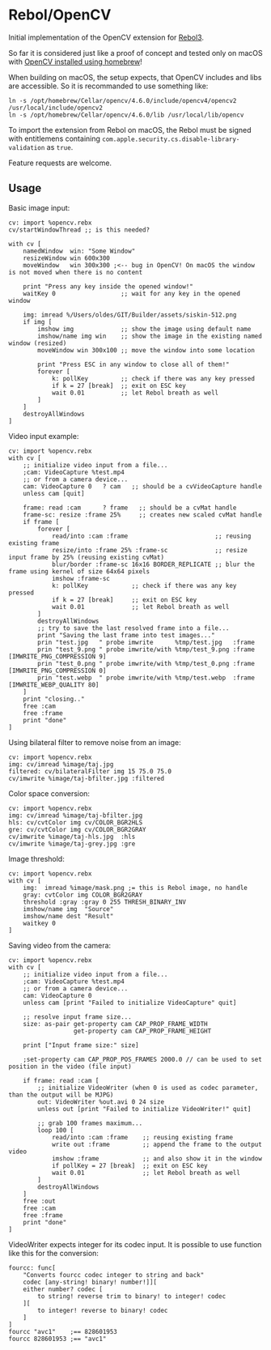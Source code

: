 # Rebol/OpenCV

Initial implementation of the OpenCV extension for [Rebol3](https://github.com/Oldes/Rebol3).

So far it is considered just like a proof of concept and tested only on macOS with [OpenCV installed using homebrew](https://formulae.brew.sh/formula/opencv)!


When building on macOS, the setup expects, that OpenCV includes and libs are accessible. So it is recommanded to use something like:
```
ln -s /opt/homebrew/Cellar/opencv/4.6.0/include/opencv4/opencv2 /usr/local/include/opencv2
ln -s /opt/homebrew/Cellar/opencv/4.6.0/lib /usr/local/lib/opencv
```
To import the extension from Rebol on macOS, the Rebol must be signed with entitlemens containing `com.apple.security.cs.disable-library-validation` as `true`. 

Feature requests are welcome.

## Usage

Basic image input:
```rebol
cv: import %opencv.rebx
cv/startWindowThread ;; is this needed?

with cv [
    namedWindow  win: "Some Window"
    resizeWindow win 600x300
    moveWindow   win 300x300 ;<-- bug in OpenCV! On macOS the window is not moved when there is no content

    print "Press any key inside the opened window!"
    waitKey 0                  ;; wait for any key in the opened window

    img: imread %/Users/oldes/GIT/Builder/assets/siskin-512.png
    if img [
        imshow img             ;; show the image using default name
        imshow/name img win    ;; show the image in the existing named window (resized)
        moveWindow win 300x100 ;; move the window into some location

        print "Press ESC in any window to close all of them!"
        forever [
            k: pollKey         ;; check if there was any key pressed
            if k = 27 [break]  ;; exit on ESC key
            wait 0.01          ;; let Rebol breath as well
        ]
    ]
    destroyAllWindows
]
```

Video input example:
```rebol
cv: import %opencv.rebx
with cv [
    ;; initialize video input from a file...
    ;cam: VideoCapture %test.mp4
    ;; or from a camera device...
    cam: VideoCapture 0   ? cam   ;; should be a cvVideoCapture handle
    unless cam [quit]

    frame: read :cam      ? frame   ;; should be a cvMat handle
    frame-sc: resize :frame 25%     ;; creates new scaled cvMat handle
    if frame [
        forever [
            read/into :cam :frame                        ;; reusing existing frame
            resize/into :frame 25% :frame-sc             ;; resize input frame by 25% (reusing existing cvMat)
            blur/border :frame-sc 16x16 BORDER_REPLICATE ;; blur the frame using kernel of size 64x64 pixels
            imshow :frame-sc
            k: pollKey            ;; check if there was any key pressed
            if k = 27 [break]     ;; exit on ESC key
            wait 0.01             ;; let Rebol breath as well
        ]
        destroyAllWindows
        ;; try to save the last resolved frame into a file...
        print "Saving the last frame into test images..."
        prin "test.jpg   " probe imwrite      %tmp/test.jpg   :frame
        prin "test_9.png " probe imwrite/with %tmp/test_9.png :frame [IMWRITE_PNG_COMPRESSION 9]
        prin "test_0.png " probe imwrite/with %tmp/test_0.png :frame [IMWRITE_PNG_COMPRESSION 0]
        prin "test.webp  " probe imwrite/with %tmp/test.webp  :frame [IMWRITE_WEBP_QUALITY 80]
    ]
    print "closing.."
    free :cam
    free :frame
    print "done"
]
```

Using bilateral filter to remove noise from an image:
```rebol
cv: import %opencv.rebx
img: cv/imread %image/taj.jpg
filtered: cv/bilateralFilter img 15 75.0 75.0
cv/imwrite %image/taj-bfilter.jpg :filtered
```

Color space conversion:
```rebol
cv: import %opencv.rebx
img: cv/imread %image/taj-bfilter.jpg
hls: cv/cvtColor img cv/COLOR_BGR2HLS
gre: cv/cvtColor img cv/COLOR_BGR2GRAY
cv/imwrite %image/taj-hls.jpg  :hls
cv/imwrite %image/taj-grey.jpg :gre
```

Image threshold:
```rebol
cv: import %opencv.rebx
with cv [
    img:  imread %image/mask.png ;= this is Rebol image, no handle
    gray: cvtColor img COLOR_BGR2GRAY
    threshold :gray :gray 0 255 THRESH_BINARY_INV
    imshow/name img  "Source"
    imshow/name dest "Result"
    waitkey 0
]
```

Saving video from the camera:
```rebol
cv: import %opencv.rebx
with cv [
    ;; initialize video input from a file...
    ;cam: VideoCapture %test.mp4
    ;; or from a camera device...
    cam: VideoCapture 0
    unless cam [print "Failed to initialize VideoCapture" quit]

    ;; resolve input frame size...
    size: as-pair get-property cam CAP_PROP_FRAME_WIDTH
                  get-property cam CAP_PROP_FRAME_HEIGHT

    print ["Input frame size:" size]

    ;set-property cam CAP_PROP_POS_FRAMES 2000.0 // can be used to set position in the video (file input)

    if frame: read :cam [
        ;; initialize VideoWriter (when 0 is used as codec parameter, than the output will be MJPG)
        out: VideoWriter %out.avi 0 24 size
        unless out [print "Failed to initialize VideoWriter!" quit]

        ;; grab 100 frames maximum...
        loop 100 [ 
            read/into :cam :frame    ;; reusing existing frame
            write out :frame         ;; append the frame to the output video
            imshow :frame            ;; and also show it in the window
            if pollKey = 27 [break]  ;; exit on ESC key
            wait 0.01                ;; let Rebol breath as well
        ]
        destroyAllWindows
    ]
    free :out
    free :cam
    free :frame
    print "done"
]
```
VideoWriter expects integer for its codec input. It is possible to use function like this for the conversion:
```rebol
fourcc: func[
    "Converts fourcc codec integer to string and back"
    codec [any-string! binary! number!]][
    either number? codec [
        to string! reverse trim to binary! to integer! codec
    ][
        to integer! reverse to binary! codec
    ]
]
fourcc "avc1"    ;== 828601953
fourcc 828601953 ;== "avc1"
```